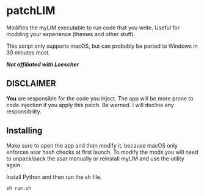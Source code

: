# patchLIM

Modifies the myLIM executable to run code that you write. Useful for modding your experience (themes and other stuff).

This script only supports macOS, but can probably be ported to Windows in 30 minutes most.

***Not affiliated with Loescher***

## DISCLAIMER

**You** are responsible for the code you inject. The app will be more prone to code injection if you apply this patch. Be warned. I will decline any responsibility.

## Installing

Make sure to open the app and then modify it, because macOS only enforces asar hash checks at first launch. To modify the mods you will need to unpack/pack the asar manually or reinstall myLIM and use the utility again. 

Install Python and then run the sh file.

```sh run.sh```
